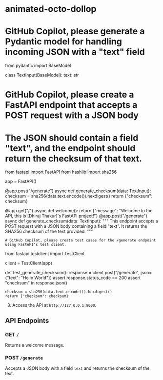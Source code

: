 # animated-octo-dollop
# GitHub Copilot, please generate a Pydantic model for handling incoming JSON with a "text" field
from pydantic import BaseModel

class TextInput(BaseModel):
    text: str
# GitHub Copilot, please create a FastAPI endpoint that accepts a POST request with a JSON body
# The JSON should contain a field "text", and the endpoint should return the checksum of that text.

from fastapi import FastAPI
from hashlib import sha256

app = FastAPI()

@app.post("/generate")
async def generate_checksum(data: TextInput):
    checksum = sha256(data.text.encode()).hexdigest()
    return {"checksum": checksum}
    
@app.get("/")
async def welcome():
    return {"message": "Welcome to the API, this is [Dhiraj Thakur]'s FastAPI project!"}
@app.post("/generate")
async def generate_checksum(data: TextInput):
    """
    This endpoint accepts a POST request with a JSON body containing a field "text".
    It returns the SHA256 checksum of the text provided.
    """

    # GitHub Copilot, please create test cases for the /generate endpoint using FastAPI's test client.

from fastapi.testclient import TestClient

client = TestClient(app)

def test_generate_checksum():
    response = client.post("/generate", json={"text": "Hello World"})
    assert response.status_code == 200
    assert "checksum" in response.json()

    checksum = sha256(data.text.encode()).hexdigest()
    return {"checksum": checksum}

3. Access the API at `http://127.0.0.1:8000`.

## API Endpoints

### GET `/`
Returns a welcome message.

### POST `/generate`
Accepts a JSON body with a field `text` and returns the checksum of the text.
